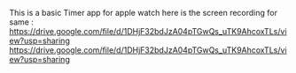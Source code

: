 This is a basic Timer app for apple watch 
here is the screen recording for same : https://drive.google.com/file/d/1DHjF32bdJzA04pTGwQs_uTK9AhcoxTLs/view?usp=sharing
https://drive.google.com/file/d/1DHjF32bdJzA04pTGwQs_uTK9AhcoxTLs/view?usp=sharing
